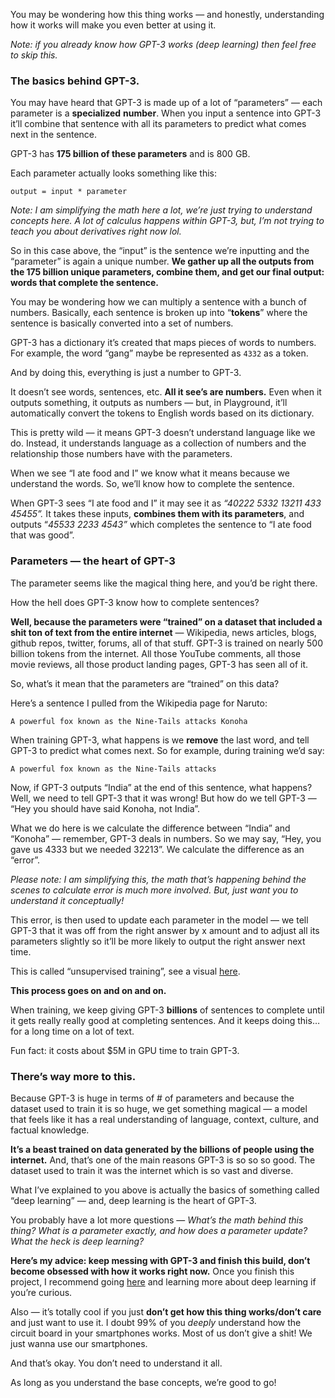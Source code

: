 
You may be wondering how this thing works — and honestly, understanding how it works will make you even better at using it.

*Note: if you already know how GPT-3 works (deep learning) then feel free to skip this.*

### The basics behind GPT-3.

You may have heard that GPT-3 is made up of a lot of “parameters” — each parameter is a **specialized** **number**. When you input a sentence into GPT-3 it’ll combine that sentence with all its parameters to predict what comes next in the sentence.

GPT-3 has **175 billion of these parameters** and is 800 GB. 

Each parameter actually looks something like this:

```
output = input * parameter
```

*Note: I am simplifying the math here a lot, we’re just trying to understand concepts here. A lot of calculus happens within GPT-3, but, I’m not trying to teach you about derivatives right now lol.*

So in this case above, the “input” is the sentence we’re inputting and the “parameter” is again a unique number. **We gather up all the outputs from the 175 billion unique parameters, combine them, and get our final output: words that complete the sentence.**

You may be wondering how we can multiply a sentence with a bunch of numbers. Basically, each sentence is broken up into “**tokens**” where the sentence is basically converted into a set of numbers.

GPT-3 has a dictionary it’s created that maps pieces of words to numbers. For example, the word “gang” maybe be represented as `4332` as a token.

And by doing this, everything is just a number to GPT-3.

It doesn’t see words, sentences, etc. **All it see’s are numbers.** Even when it outputs something, it outputs as numbers — but, in Playground, it’ll automatically convert the tokens to English words based on its dictionary.

This is pretty wild — it means GPT-3 doesn’t understand language like we do. Instead, it understands language as a collection of numbers and the relationship those numbers have with the parameters.

When we see “I ate food and I” we know what it means because we understand the words. So, we’ll know how to complete the sentence.

When GPT-3 sees “I ate food and I” it may see it as *“40222 5332 13211 433 45455”.* It takes these inputs, **combines them with its parameters**, and outputs “*45533 2233 4543”* which completes the sentence to “I ate food that was good”.

### Parameters — the heart of GPT-3

The parameter seems like the magical thing here, and you’d be right there.

How the hell does GPT-3 know how to complete sentences?

**Well, because the parameters were “trained” on a dataset that included a shit ton of text from the entire internet** — Wikipedia, news articles, blogs, github repos, twitter, forums, all of that stuff. GPT-3 is trained on nearly 500 billion tokens from the internet. All those YouTube comments, all those movie reviews, all those product landing pages, GPT-3 has seen all of it.

So, what’s it mean that the parameters are “trained” on this data?

Here’s a sentence I pulled from the Wikipedia page for Naruto:

```
A powerful fox known as the Nine-Tails attacks Konoha
```

When training GPT-3, what happens is we **remove** the last word, and tell GPT-3 to predict what comes next. So for example, during training we’d say:

```
A powerful fox known as the Nine-Tails attacks
```

Now, if GPT-3 outputs “India” at the end of this sentence, what happens? Well, we need to tell GPT-3 that it was wrong! But how do we tell GPT-3 — “Hey you should have said Konoha, not India”.

What we do here is we calculate the difference between “India” and “Konoha” — remember, GPT-3 deals in numbers. So we may say, “Hey, you gave us 4333 but we needed 32213”. We calculate the difference as an “error”.

*Please note: I am simplifying this, the math that’s happening behind the scenes to calculate error is much more involved. But, just want you to understand it conceptually!*

This error, is then used to update each parameter in the model — we tell GPT-3 that it was off from the right answer by x amount and to adjust all its parameters slightly so it’ll be more likely to output the right answer next time.

This is called “unsupervised training”, see a visual [here](https://jalammar.github.io/images/gpt3/03-gpt3-training-step-back-prop.gif).

**This process goes on and on and on.**

When training, we keep giving GPT-3 **billions** of sentences to complete until it gets really really good at completing sentences. And it keeps doing this…for a long time on a lot of text.

Fun fact: it costs about $5M in GPU time to train GPT-3.

### There’s way more to this.

Because GPT-3 is huge in terms of # of parameters and because the dataset used to train it is so huge, we get something magical — a model that feels like it has a real understanding of language, context, culture, and factual knowledge.

**It’s a beast trained on data generated by the billions of people using the internet.** And, that’s one of the main reasons GPT-3 is so so so good. The dataset used to train it was the internet which is so vast and diverse.

What I’ve explained to you above is actually the basics of something called “deep learning” — and, deep learning is the heart of GPT-3.

You probably have a lot more questions — *What’s the math behind this thing? What is a parameter exactly, and how does a parameter update? What the heck is deep learning?*

**Here’s my advice: keep messing with GPT-3 and finish this build, don’t become obsessed with how it works right now.** Once you finish this project, I recommend going [here](https://course.fast.ai/Lessons/lesson3.html) and learning more about deep learning if you’re curious.

Also — it’s totally cool if you just **don’t get how this thing works/don’t care** and just want to use it. I doubt 99% of you *deeply* understand how the circuit board in your smartphones works. Most of us don’t give a shit! We just wanna use our smartphones.

And that’s okay. You don’t need to understand it all.

As long as you understand the base concepts, we’re good to go!
